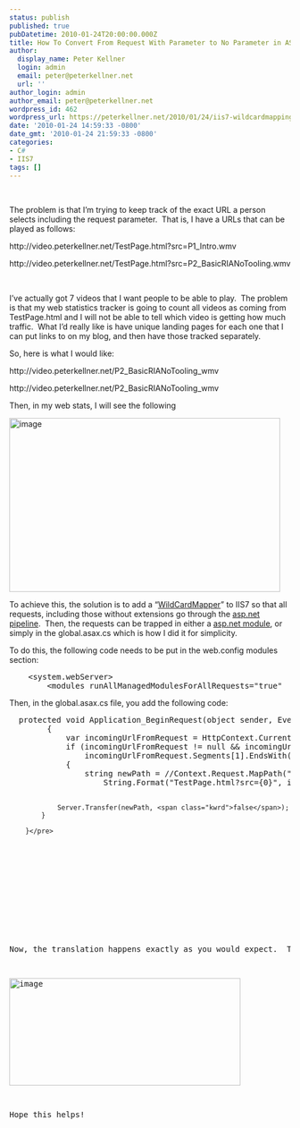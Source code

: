 ```yaml
---
status: publish
published: true
pubDatetime: 2010-01-24T20:00:00.000Z
title: How To Convert From Request With Parameter to No Parameter in ASP.NET (Server.Transfer)
author:
  display_name: Peter Kellner
  login: admin
  email: peter@peterkellner.net
  url: ''
author_login: admin
author_email: peter@peterkellner.net
wordpress_id: 462
wordpress_url: https://peterkellner.net/2010/01/24/iis7-wildcardmapping-servertransfer-rewrite/
date: '2010-01-24 14:59:33 -0800'
date_gmt: '2010-01-24 21:59:33 -0800'
categories:
- C#
- IIS7
tags: []
---
```

<p>&#160;</p>
<p>The problem is that I’m trying to keep track of the exact URL a person selects including the request parameter.&#160; That is, I have a URLs that can be played as follows:</p>
<p>http://video.peterkellner.net/TestPage.html?src=P1_Intro.wmv</p>
<p>http://video.peterkellner.net/TestPage.html?src=P2_BasicRIANoTooling.wmv</p>
<p>&#160;</p>
<p>I’ve actually got 7 videos that I want people to be able to play.&#160; The problem is that my web statistics tracker is going to count all videos as coming from TestPage.html and I will not be able to tell which video is getting how much traffic.&#160; What I’d really like is have unique landing pages for each one that I can put links to on my blog, and then have those tracked separately.</p>
<p> <!--more-->
<p>So, here is what I would like:</p>
<p>http://video.peterkellner.net/P2_BasicRIANoTooling_wmv</p>
<p>http://video.peterkellner.net/P2_BasicRIANoTooling_wmv</p>
<p>Then, in my web stats, I will see the following</p>
<p><a href="/FilesForWebDownload/HowToConvertFromRequestWithPara.Transfer_B2D3/image.png"><img style="border-right-width: 0px; display: inline; border-top-width: 0px; border-bottom-width: 0px; border-left-width: 0px" title="image" border="0" alt="image" src="/FilesForWebDownload/HowToConvertFromRequestWithPara.Transfer_B2D3/image_thumb.png" width="485" height="311" /></a></p>
<p>To achieve this, the solution is to add a “<a href="http://learn.iis.net/page.aspx/508/wildcard-script-mapping-and-iis-7-integrated-pipeline/">WildCardMapper</a>” to IIS7 so that all requests, including those without extensions go through the <a href="http://www.west-wind.com/presentations/howaspnetworks/howaspnetworks.asp">asp.net pipeline</a>.&#160; Then, the requests can be trapped in either a <a href="http://msdn.microsoft.com/en-us/library/cc304803.aspx">asp.net module</a>, or simply in the global.asax.cs which is how I did it for simplicity.</p>
<p>To do this, the following code needs to be put in the web.config modules section:</p>
<pre class="csharpcode">    &lt;system.webServer&gt;    
        &lt;modules runAllManagedModulesForAllRequests=<span class="str">&quot;true&quot;</span>    &gt;</pre>
<style type="text/css">
<p>.csharpcode, .csharpcode pre<br />
{<br />
	font-size: small;<br />
	color: black;<br />
	font-family: consolas, "Courier New", courier, monospace;<br />
	background-color: #ffffff;<br />
	/*white-space: pre;*/<br />
}<br />
.csharpcode pre { margin: 0em; }<br />
.csharpcode .rem { color: #008000; }<br />
.csharpcode .kwrd { color: #0000ff; }<br />
.csharpcode .str { color: #006080; }<br />
.csharpcode .op { color: #0000c0; }<br />
.csharpcode .preproc { color: #cc6633; }<br />
.csharpcode .asp { background-color: #ffff00; }<br />
.csharpcode .html { color: #800000; }<br />
.csharpcode .attr { color: #ff0000; }<br />
.csharpcode .alt<br />
{<br />
	background-color: #f4f4f4;<br />
	width: 100%;<br />
	margin: 0em;<br />
}<br />
.csharpcode .lnum { color: #606060; }</style>
<p>Then, in the global.asax.cs file, you add the following code:</p>
<pre class="csharpcode">  <span class="kwrd">protected</span> <span class="kwrd">void</span> Application_BeginRequest(<span class="kwrd">object</span> sender, EventArgs e)
        {
            var incomingUrlFromRequest = HttpContext.Current.Request.Url;
            <span class="kwrd">if</span> (incomingUrlFromRequest != <span class="kwrd">null</span> &amp;&amp; incomingUrlFromRequest.Segments.Count() == 2 &amp;&amp;
                incomingUrlFromRequest.Segments[1].EndsWith(<span class="str">&quot;_wmv&quot;</span>))
            {
                <span class="kwrd">string</span> newPath = <span class="rem">//Context.Request.MapPath(&quot;~&quot;) +</span>
                    String.Format(<span class="str">&quot;TestPage.html?src={0}&quot;</span>, incomingUrlFromRequest.Segments[1]).Replace(<span class="str">&quot;_wmv&quot;</span>, <span class="str">&quot;.wmv&quot;</span>);

                Server.Transfer(newPath, <span class="kwrd">false</span>);
            }

        }</pre>
<p>
  </p>
<style type="text/css">
<p>.csharpcode, .csharpcode pre<br />
{<br />
	font-size: small;<br />
	color: black;<br />
	font-family: consolas, "Courier New", courier, monospace;<br />
	background-color: #ffffff;<br />
	/*white-space: pre;*/<br />
}<br />
.csharpcode pre { margin: 0em; }<br />
.csharpcode .rem { color: #008000; }<br />
.csharpcode .kwrd { color: #0000ff; }<br />
.csharpcode .str { color: #006080; }<br />
.csharpcode .op { color: #0000c0; }<br />
.csharpcode .preproc { color: #cc6633; }<br />
.csharpcode .asp { background-color: #ffff00; }<br />
.csharpcode .html { color: #800000; }<br />
.csharpcode .attr { color: #ff0000; }<br />
.csharpcode .alt<br />
{<br />
	background-color: #f4f4f4;<br />
	width: 100%;<br />
	margin: 0em;<br />
}<br />
.csharpcode .lnum { color: #606060; }</style>
<p>&#160;</p>
<p>Now, the translation happens exactly as you would expect.&#160; That is, when you enter the URL: http://video.peterkellner.net/P2_BasicRIANoTooling_wmv invisibly, you are taken to http://video.peterkellner.net/TestPage.html?src=P1_Intro.wmv because Server.Transfer is used.&#160; The browser does not even know the transfer took place, and the URL stays the same in the top of the users browser.</p>
<p><a href="/FilesForWebDownload/HowToConvertFromRequestWithPara.Transfer_B2D3/image_3.png"><img style="border-right-width: 0px; display: inline; border-top-width: 0px; border-bottom-width: 0px; border-left-width: 0px" title="image" border="0" alt="image" src="/FilesForWebDownload/HowToConvertFromRequestWithPara.Transfer_B2D3/image_thumb_3.png" width="414" height="192" /></a></p>
<p>Hope this helps!</p>
